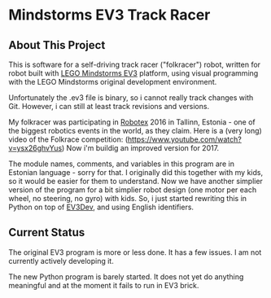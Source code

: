 # Mindstorms EV3 Track Racer

## About This Project

This is software for a self-driving track racer ("folkracer") robot, written for robot built with [LEGO Mindstorms EV3](https://www.lego.com/mindstorms "LEGO Mindstorms EV3") platform, using visual programming with the LEGO Mindstorms original development environment.

Unfortunately the .ev3 file is binary, so i cannot really track changes with Git. However, i can still at least track revisions and versions.

My folkracer was participating in [Robotex](http://www.robotex.ee "Robotex") 2016 in Tallinn, Estonia - one of the biggest robotics events in the world, as they claim. Here is a (very long) video of the Folkrace competition: (https://www.youtube.com/watch?v=ysx26ghvYus)  Now i'm buildig an improved version for 2017. 

The module names, comments, and variables in this program are in Estonian language - sorry for that. I originally did this together with my kids, so it would be easier for them to understand. Now we have another simplier version of the program for a bit simplier robot design (one motor per each wheel, no steering, no gyro) with kids. So, i just started rewriting this in Python on top of [EV3Dev](http://www.ev3dev.org "EV3Dev"), and using English identifiers.

## Current Status

The original EV3 program is more or less done. It has a few issues. I am not currently actively developing it.

The new Python program is barely started. It does not yet do anything meaningful and at the moment it fails to run in EV3 brick.